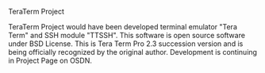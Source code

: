 TeraTerm Project

TeraTerm Project would have been developed terminal emulator "Tera Term" and SSH module "TTSSH". This software is open source software under BSD License. This is Tera Term Pro 2.3 succession version and is being officially recognized by the original author. Development is continuing in Project Page on OSDN.
